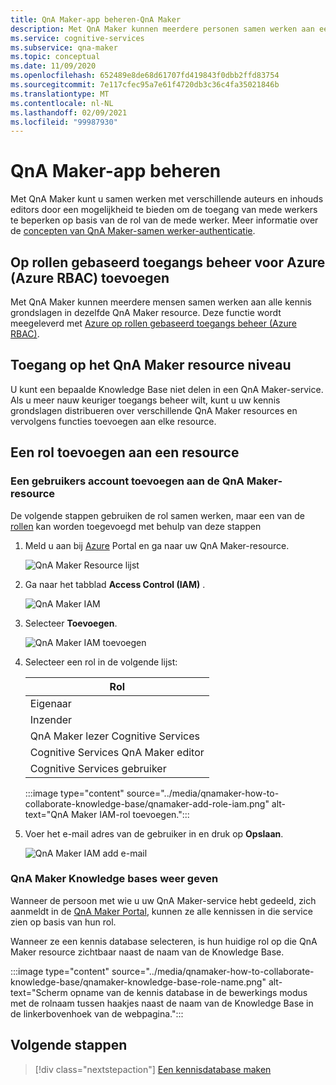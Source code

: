 ```yaml
---
title: QnA Maker-app beheren-QnA Maker
description: Met QnA Maker kunnen meerdere personen samen werken aan een Knowledge Base. QnA Maker biedt een mogelijkheid om de kwaliteit van uw kennis basis te verbeteren met actief onderwijs. De ene kan controleren, accepteren of afwijzen en toevoegen zonder bestaande vragen te verwijderen of te wijzigen.
ms.service: cognitive-services
ms.subservice: qna-maker
ms.topic: conceptual
ms.date: 11/09/2020
ms.openlocfilehash: 652489e8de68d61707fd419843f0dbb2ffd83754
ms.sourcegitcommit: 7e117cfec95a7e61f4720db3c36c4fa35021846b
ms.translationtype: MT
ms.contentlocale: nl-NL
ms.lasthandoff: 02/09/2021
ms.locfileid: "99987930"
---
```

# <a name="manage-qna-maker-app"></a>QnA Maker-app beheren

Met QnA Maker kunt u samen werken met verschillende auteurs en inhouds editors door een mogelijkheid te bieden om de toegang van mede werkers te beperken op basis van de rol van de mede werker.
Meer informatie over de [concepten van QnA Maker-samen werker-authenticatie](../Concepts/role-based-access-control.md).

## <a name="add-azure-role-based-access-control-azure-rbac"></a>Op rollen gebaseerd toegangs beheer voor Azure (Azure RBAC) toevoegen

Met QnA Maker kunnen meerdere mensen samen werken aan alle kennis grondslagen in dezelfde QnA Maker resource. Deze functie wordt meegeleverd met [Azure op rollen gebaseerd toegangs beheer (Azure RBAC)](../../../role-based-access-control/role-assignments-portal.md).

## <a name="access-at-the-qna-maker-resource-level"></a>Toegang op het QnA Maker resource niveau

U kunt een bepaalde Knowledge Base niet delen in een QnA Maker-service. Als u meer nauw keuriger toegangs beheer wilt, kunt u uw kennis grondslagen distribueren over verschillende QnA Maker resources en vervolgens functies toevoegen aan elke resource.

## <a name="add-a-role-to-a-resource"></a>Een rol toevoegen aan een resource

### <a name="add-a-user-account-to-the-qna-maker-resource"></a>Een gebruikers account toevoegen aan de QnA Maker-resource

De volgende stappen gebruiken de rol samen werken, maar een van de [rollen](../reference-role-based-access-control.md) kan worden toegevoegd met behulp van deze stappen

1. Meld u aan bij [Azure](https://portal.azure.com/) Portal en ga naar uw QnA Maker-resource.

    ![QnA Maker Resource lijst](../media/qnamaker-how-to-collaborate-knowledge-base/qnamaker-resource-list.png)

1. Ga naar het tabblad **Access Control (IAM)** .

    ![QnA Maker IAM](../media/qnamaker-how-to-collaborate-knowledge-base/qnamaker-iam.png)

1. Selecteer **Toevoegen**.

    ![QnA Maker IAM toevoegen](../media/qnamaker-how-to-collaborate-knowledge-base/qnamaker-iam-add.png)

1. Selecteer een rol in de volgende lijst:

    |Rol|
    |--|
    |Eigenaar|
    |Inzender|
    |QnA Maker lezer Cognitive Services|
    |Cognitive Services QnA Maker editor|
    |Cognitive Services gebruiker|

    :::image type="content" source="../media/qnamaker-how-to-collaborate-knowledge-base/qnamaker-add-role-iam.png" alt-text="QnA Maker IAM-rol toevoegen.":::

1. Voer het e-mail adres van de gebruiker in en druk op **Opslaan**.

    ![QnA Maker IAM add e-mail](../media/qnamaker-how-to-collaborate-knowledge-base/qnamaker-iam-add-email.png)

### <a name="view-qna-maker-knowledge-bases"></a>QnA Maker Knowledge bases weer geven

Wanneer de persoon met wie u uw QnA Maker-service hebt gedeeld, zich aanmeldt in de [QnA Maker Portal](https://qnamaker.ai), kunnen ze alle kennissen in die service zien op basis van hun rol.

Wanneer ze een kennis database selecteren, is hun huidige rol op die QnA Maker resource zichtbaar naast de naam van de Knowledge Base.

:::image type="content" source="../media/qnamaker-how-to-collaborate-knowledge-base/qnamaker-knowledge-base-role-name.png" alt-text="Scherm opname van de kennis database in de bewerkings modus met de rolnaam tussen haakjes naast de naam van de Knowledge Base in de linkerbovenhoek van de webpagina.":::

## <a name="next-steps"></a>Volgende stappen

> [!div class="nextstepaction"]
> [Een kennisdatabase maken](./manage-knowledge-bases.md)
